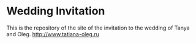 # Wedding Invitation

This is the repository of the site of the invitation to the wedding of Tanya and Oleg. http://www.tatiana-oleg.ru
